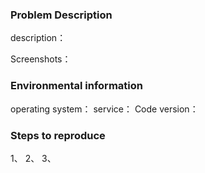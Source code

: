 ### Problem Description
description：


Screenshots：



### Environmental information
operating system：
service：
Code version：


### Steps to reproduce
1、
2、
3、
